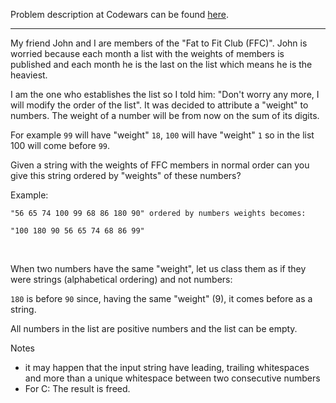 Problem description at Codewars can be found
[here](https://www.codewars.com/kata/55c6126177c9441a570000cc/train/python).

-------------

My friend John and I are members of the "Fat to Fit Club (FFC)". John is worried because each month
a list with the weights of members is published and each month he is the last on the list which
means he is the heaviest.
<br>

I am the one who establishes the list so I told him: "Don't worry any more, I will modify the order
of the list". It was decided to attribute a "weight" to numbers. The weight of a number will be from
now on the sum of its digits.
<br>

For example `99` will have "weight" `18`, `100` will have "weight" `1` so in the list 100 will come
before `99`.
<br>

Given a string with the weights of FFC members in normal order can you give this string ordered by
"weights" of these numbers?
<br>

Example:
```
"56 65 74 100 99 68 86 180 90" ordered by numbers weights becomes: 

"100 180 90 56 65 74 68 86 99"
```
<br>

When two numbers have the same "weight", let us class them as if they were strings (alphabetical
ordering) and not numbers:
<br>

`180` is before `90` since, having the same "weight" (9), it comes before as a string.
<br>

All numbers in the list are positive numbers and the list can be empty.
<br>

Notes

- it may happen that the input string have leading, trailing whitespaces and more than a unique
  whitespace between two consecutive numbers
- For C: The result is freed.
